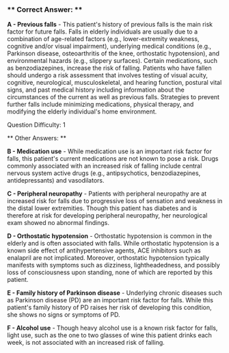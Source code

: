 ### ** Correct Answer: **

**A - Previous falls** - This patient's history of previous falls is the main risk factor for future falls. Falls in elderly individuals are usually due to a combination of age-related factors (e.g., lower-extremity weakness, cognitive and/or visual impairment), underlying medical conditions (e.g., Parkinson disease, osteoarthritis of the knee, orthostatic hypotension), and environmental hazards (e.g., slippery surfaces). Certain medications, such as benzodiazepines, increase the risk of falling. Patients who have fallen should undergo a risk assessment that involves testing of visual acuity, cognitive, neurological, musculoskeletal, and hearing function, postural vital signs, and past medical history including information about the circumstances of the current as well as previous falls. Strategies to prevent further falls include minimizing medications, physical therapy, and modifying the elderly individual's home environment.

Question Difficulty: 1

** Other Answers: **

**B - Medication use** - While medication use is an important risk factor for falls, this patient's current medications are not known to pose a risk. Drugs commonly associated with an increased risk of falling include central nervous system active drugs (e.g., antipsychotics, benzodiazepines, antidepressants) and vasodilators.

**C - Peripheral neuropathy** - Patients with peripheral neuropathy are at increased risk for falls due to progressive loss of sensation and weakness in the distal lower extremities. Though this patient has diabetes and is therefore at risk for developing peripheral neuropathy, her neurological exam showed no abnormal findings.

**D - Orthostatic hypotension** - Orthostatic hypotension is common in the elderly and is often associated with falls. While orthostatic hypotension is a known side effect of antihypertensive agents, ACE inhibitors such as enalapril are not implicated. Moreover, orthostatic hypotension typically manifests with symptoms such as dizziness, lightheadedness, and possibly loss of consciousness upon standing, none of which are reported by this patient.

**E - Family history of Parkinson disease** - Underlying chronic diseases such as Parkinson disease (PD) are an important risk factor for falls. While this patient's family history of PD raises her risk of developing this condition, she shows no signs or symptoms of PD.

**F - Alcohol use** - Though heavy alcohol use is a known risk factor for falls, light use, such as the one to two glasses of wine this patient drinks each week, is not associated with an increased risk of falling.

